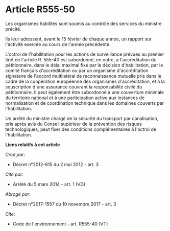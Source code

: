 # Article R555-50

Les organismes habilités sont soumis au contrôle des services du ministre précité.

Ils leur adressent, avant le 15 février de chaque année, un rapport sur l'activité exercée au cours de l'année précédente.

L'octroi de l'habilitation pour les actions de surveillance prévues au premier tiret de l'article R. 555-40 est subordonné,
en outre, à l'accréditation du pétitionnaire, dans le délai maximal fixé par la décision d'habilitation, par le comité
français d'accréditation ou par un organisme d'accréditation signataire de l'accord multilatéral de reconnaissance mutuelle
pris dans le cadre de la coopération européenne des organismes d'accréditation, et à la souscription d'une assurance couvrant
la responsabilité civile du pétitionnaire. Il peut également être subordonné à une couverture minimale du territoire national
et à une participation active aux instances de normalisation et de coordination technique dans les domaines couverts par
l'habilitation.

Un arrêté du ministre chargé de la sécurité du transport par canalisation, pris après avis du Conseil supérieur de la
prévention des risques technologiques, peut fixer des conditions complémentaires à l'octroi de l'habilitation.

**Liens relatifs à cet article**

_Créé par_:

  - Décret n°2012-615 du 2 mai 2012 - art. 3

_Cité par_:

  - Arrêté du 5 mars 2014 - art. 1 (VD)

_Abrogé par_:

  - Décret n°2017-1557 du 10 novembre 2017 - art. 3

_Cite_:

  - Code de l'environnement - art. R555-40 (VT)
